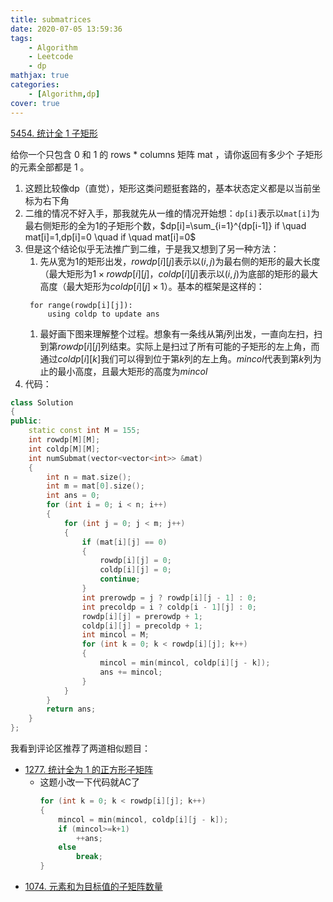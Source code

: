 ```yaml
---
title: submatrices
date: 2020-07-05 13:59:36
tags:
    - Algorithm
    - Leetcode
    - dp
mathjax: true
categories:
    - [Algorithm,dp]
cover: true
---
```


[5454. 统计全 1 子矩形](https://leetcode-cn.com/problems/count-submatrices-with-all-ones/)

给你一个只包含 0 和 1 的 rows * columns 矩阵 mat ，请你返回有多少个 子矩形 的元素全部都是 1 。

<!-- more -->

1. 这题比较像dp（直觉），矩形这类问题挺套路的，基本状态定义都是以当前坐标为右下角
2. 二维的情况不好入手，那我就先从一维的情况开始想：`dp[i]`表示以`mat[i]`为最右侧矩形的全为1的子矩形个数，$dp[i]=\sum_{i=1}^{dp[i-1]} if \quad mat[i]=1,dp[i]=0 \quad if \quad mat[i]=0$
3. 但是这个结论似乎无法推广到二维，于是我又想到了另一种方法：
   1. 先从宽为1的矩形出发，$rowdp[i][j]$表示以$(i,j)$为最右侧的矩形的最大长度（最大矩形为$1 \times rowdp[i][j]$，$coldp[i][j]$表示以$(i,j)$为底部的矩形的最大高度（最大矩形为$coldp[i][j] \times 1$）。基本的框架是这样的：
   ```
    for range(rowdp[i][j]):
        using coldp to update ans
    ```
    1. 最好画下图来理解整个过程。想象有一条线从第$j$列出发，一直向左扫，扫到第$rowdp[i][j]$列结束。实际上是扫过了所有可能的子矩形的左上角，而通过$coldp[i][k]$我们可以得到位于第$k$列的左上角。$mincol$代表到第$k$列为止的最小高度，且最大矩形的高度为$mincol$
4. 代码：
```cpp
class Solution
{
public:
    static const int M = 155;
    int rowdp[M][M];
    int coldp[M][M];
    int numSubmat(vector<vector<int>> &mat)
    {
        int n = mat.size();
        int m = mat[0].size();
        int ans = 0;
        for (int i = 0; i < n; i++)
        {
            for (int j = 0; j < m; j++)
            {
                if (mat[i][j] == 0)
                {
                    rowdp[i][j] = 0;
                    coldp[i][j] = 0;
                    continue;
                }
                int prerowdp = j ? rowdp[i][j - 1] : 0;
                int precoldp = i ? coldp[i - 1][j] : 0;
                rowdp[i][j] = prerowdp + 1;
                coldp[i][j] = precoldp + 1;
                int mincol = M;
                for (int k = 0; k < rowdp[i][j]; k++)
                {
                    mincol = min(mincol, coldp[i][j - k]);
                    ans += mincol;
                }
            }
        }
        return ans;
    }
};
```
 

我看到评论区推荐了两道相似题目：
- [1277. 统计全为 1 的正方形子矩阵](https://leetcode-cn.com/problems/count-square-submatrices-with-all-ones/)
  - 这题小改一下代码就AC了
    ```cpp
    for (int k = 0; k < rowdp[i][j]; k++)
    {
        mincol = min(mincol, coldp[i][j - k]);
        if (mincol>=k+1)
            ++ans;
        else
            break;
    }
    ```
- [1074. 元素和为目标值的子矩阵数量](https://leetcode-cn.com/problems/number-of-submatrices-that-sum-to-target/)
